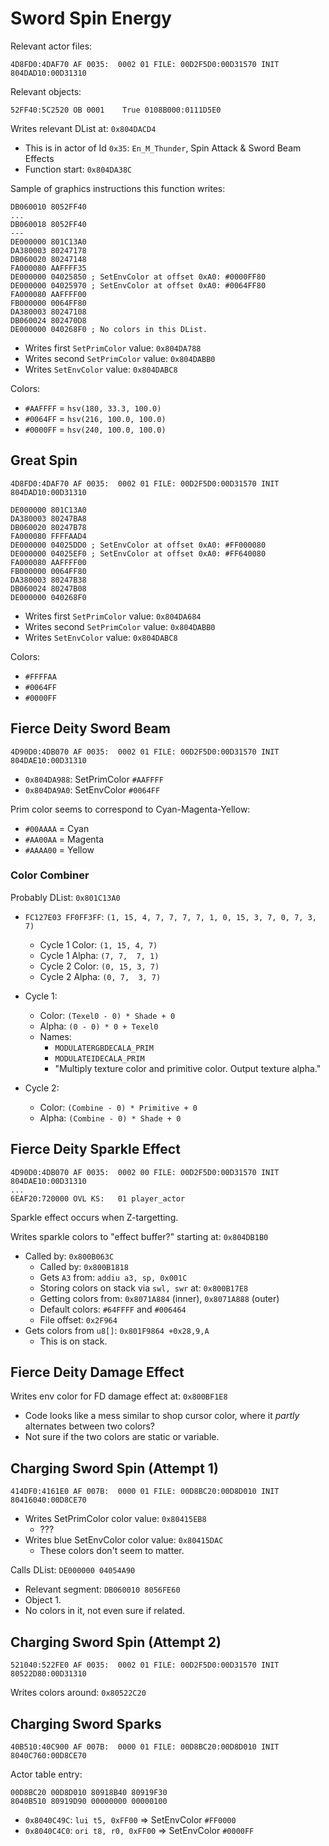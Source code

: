 Sword Spin Energy
=================

Relevant actor files:
```
4D8FD0:4DAF70 AF 0035:  0002 01 FILE: 00D2F5D0:00D31570 INIT 804DAD10:00D31310
```

Relevant objects:
```
52FF40:5C2520 OB 0001    True 0108B000:0111D5E0
```

Writes relevant DList at: `0x804DACD4`
- This is in actor of Id `0x35`: `En_M_Thunder`, Spin Attack & Sword Beam Effects
- Function start: `0x804DA38C`

Sample of graphics instructions this function writes:

```
DB060010 8052FF40
...
DB060018 8052FF40
---
DE000000 801C13A0
DA380003 80247178
DB060020 80247148
FA000080 AAFFFF35
DE000000 04025850 ; SetEnvColor at offset 0xA0: #0000FF80
DE000000 04025970 ; SetEnvColor at offset 0xA0: #0064FF80
FA000080 AAFFFF00
FB000000 0064FF80
DA380003 80247108
DB060024 802470D8
DE000000 040268F0 ; No colors in this DList.
```

- Writes first `SetPrimColor` value: `0x804DA788`
- Writes second `SetPrimColor` value: `0x804DABB0`
- Writes `SetEnvColor` value: `0x804DABC8`

Colors:
- `#AAFFFF` = `hsv(180, 33.3, 100.0)`
- `#0064FF` = `hsv(216, 100.0, 100.0)`
- `#0000FF` = `hsv(240, 100.0, 100.0)`

## Great Spin

```
4D8FD0:4DAF70 AF 0035:  0002 01 FILE: 00D2F5D0:00D31570 INIT 804DAD10:00D31310
```

```
DE000000 801C13A0
DA380003 80247BA8
DB060020 80247B78
FA000080 FFFFAAD4
DE000000 04025DD0 ; SetEnvColor at offset 0xA0: #FF000080
DE000000 04025EF0 ; SetEnvColor at offset 0xA0: #FF640080
FA000080 AAFFFF00
FB000000 0064FF80
DA380003 80247B38
DB060024 80247B08
DE000000 040268F0
```

- Writes first `SetPrimColor` value: `0x804DA684`
- Writes second `SetPrimColor` value: `0x804DABB0`
- Writes `SetEnvColor` value: `0x804DABC8`

Colors:
- `#FFFFAA`
- `#0064FF`
- `#0000FF`

## Fierce Deity Sword Beam

```
4D90D0:4DB070 AF 0035:  0002 01 FILE: 00D2F5D0:00D31570 INIT 804DAE10:00D31310
```

- `0x804DA988`: SetPrimColor `#AAFFFF`
- `0x804DA9A0`: SetEnvColor  `#0064FF`

Prim color seems to correspond to Cyan-Magenta-Yellow:
- `#00AAAA` = Cyan
- `#AA00AA` = Magenta
- `#AAAA00` = Yellow

### Color Combiner

Probably DList: `0x801C13A0`
- `FC127E03 FF0FF3FF`: `(1, 15, 4, 7, 7, 7, 7, 1, 0, 15, 3, 7, 0, 7, 3, 7)`
  - Cycle 1 Color: `(1, 15, 4, 7)`
  - Cycle 1 Alpha: `(7, 7,  7, 1)`
  - Cycle 2 Color: `(0, 15, 3, 7)`
  - Cycle 2 Alpha: `(0, 7,  3, 7)`

- Cycle 1:
  - Color: `(Texel0 - 0) * Shade + 0`
  - Alpha: `(0 - 0) * 0 + Texel0`
  - Names:
    - `MODULATERGBDECALA_PRIM`
    - `MODULATEIDECALA_PRIM`
    - "Multiply texture color and primitive color. Output texture alpha."
- Cycle 2:
  - Color: `(Combine - 0) * Primitive + 0`
  - Alpha: `(Combine - 0) * Shade + 0`

## Fierce Deity Sparkle Effect

```
4D90D0:4DB070 AF 0035:  0002 00 FILE: 00D2F5D0:00D31570 INIT 804DAE10:00D31310
...
6EAF20:720000 OVL KS:   01 player_actor
```

Sparkle effect occurs when Z-targetting.

Writes sparkle colors to "effect buffer?" starting at: `0x804DB1B0`
- Called by: `0x800B063C`
  - Called by: `0x800B1818`
  - Gets `A3` from: `addiu a3, sp, 0x001C`
  - Storing colors on stack via `swl, swr` at: `0x800B17E8`
  - Getting colors from: `0x8071A884` (inner), `0x8071A888` (outer)
  - Default colors: `#64FFFF` and `#006464`
  - File offset: `0x2F964`
- Gets colors from `u8[]`: `0x801F9864 +0x28,9,A`
  - This is on stack.

## Fierce Deity Damage Effect

Writes env color for FD damage effect at: `0x800BF1E8`
- Code looks like a mess similar to shop cursor color, where it *partly* alternates between two colors?
- Not sure if the two colors are static or variable.

## Charging Sword Spin (Attempt 1)

```
414DF0:4161E0 AF 007B:  0000 01 FILE: 00D8BC20:00D8D010 INIT 80416040:00D8CE70
```

- Writes SetPrimColor color value: `0x80415EB8`
  - ???
- Writes blue SetEnvColor color value: `0x80415DAC`
  - These colors don't seem to matter.

Calls DList: `DE000000 04054A90`
- Relevant segment: `DB060010 8056FE60`
- Object 1.
- No colors in it, not even sure if related.

## Charging Sword Spin (Attempt 2)

```
521040:522FE0 AF 0035:  0002 01 FILE: 00D2F5D0:00D31570 INIT 80522D80:00D31310
```

Writes colors around: `0x80522C20`

## Charging Sword Sparks

```
40B510:40C900 AF 007B:  0000 01 FILE: 00D8BC20:00D8D010 INIT 8040C760:00D8CE70
```

Actor table entry:
```
00D8BC20 00D8D010 80918B40 80919F30
8040B510 80919D90 00000000 00000100
```

- `0x8040C49C`: `lui t5, 0xFF00`     => SetEnvColor `#FF0000`
- `0x8040C4C0`: `ori t8, r0, 0xFF00` => SetEnvColor `#0000FF`
